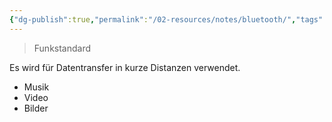 ```yaml
---
{"dg-publish":true,"permalink":"/02-resources/notes/bluetooth/","tags":[null],"noteIcon":"","updated":"2025-10-29T12:59:04.150+01:00"}
---
```


> Funkstandard

Es wird für Datentransfer in kurze Distanzen verwendet.
- Musik
- Video
- Bilder